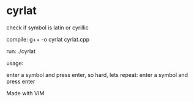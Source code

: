 # cyrlat

check if symbol is latin or cyrillic

compile: g++ -o cyrlat cyrlat.cpp

run: ./cyrlat

usage:

enter a symbol and press enter, so hard, lets repeat: enter a symbol and press enter

Made with VIM
